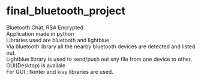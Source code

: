 # final_bluetooth_project  
Bluetooth Chat, RSA Encrypted  
Application made in python   
Libraries used are bluetooth and lightblue  
Via bluetooth library all the nearby bluetooth devices are detected and listed out.  
Lightblue library is used to send/push out sny file from one device to other.  
GUI(Desktop) is availale  
For GUI : tkinter and kivy libraries are used.  
